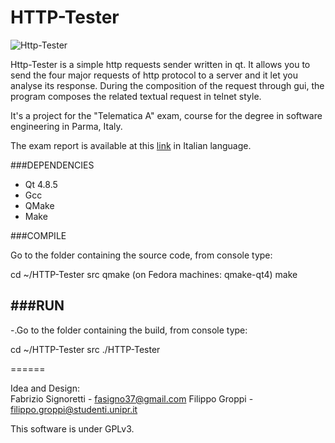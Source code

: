 HTTP-Tester
======
![Http-Tester](http://dl.dropboxusercontent.com/u/22799853/Relazione%20Telematica/Main.png)


Http-Tester is a simple http requests sender written in qt. It allows you to send the four major requests of http protocol to a server and it let you analyse its response. 
During the composition of the request through gui, the program composes the related textual request in telnet style. 

It's a project for the "Telematica A" exam, course for the degree in software engineering in Parma, Italy. 

The exam report is available at this [link](http://dl.dropbox.com/u/22799853/Relazione%20Telematica/HTTP-Tester%20Relazione.pdf) in Italian language.

###DEPENDENCIES

 * Qt 4.8.5
 * Gcc
 * QMake
 * Make

###COMPILE

Go to the folder containing the source code, from console type:

cd ~/HTTP-Tester src
qmake (on Fedora machines: qmake-qt4)
make

###RUN
----
-.Go to the folder containing the build, from console type:

cd ~/HTTP-Tester src
./HTTP-Tester

======

Idea and Design:  
Fabrizio Signoretti - fasigno37@gmail.com
Filippo Groppi - filippo.groppi@studenti.unipr.it

This software is under GPLv3.
